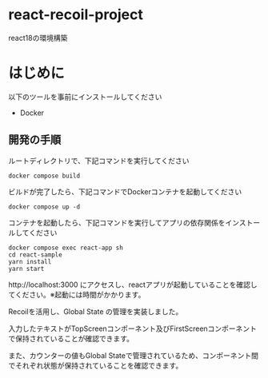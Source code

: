 # react-recoil-project
react18の環境構築

# はじめに

以下のツールを事前にインストールしてください

- Docker

## 開発の手順

ルートディレクトリで、下記コマンドを実行してください

```
docker compose build
```

ビルドが完了したら、下記コマンドでDockerコンテナを起動してください

```
docker compose up -d
```

コンテナを起動したら、下記コマンドを実行してアプリの依存関係をインストールしてください

```
docker compose exec react-app sh
cd react-sample
yarn install
yarn start
```

http://localhost:3000 にアクセスし、reactアプリが起動していることを確認してください。※起動には時間がかかります。


Recoilを活用し、Global State の管理を実装しました。

入力したテキストがTopScreenコンポーネント及びFirstScreenコンポーネントで保持されていることが確認できます。

また、カウンターの値もGlobal Stateで管理されているため、コンポーネント間でそれぞれ状態が保持されていることを確認できます。